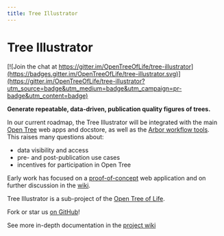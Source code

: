 ```yaml
---
title: Tree Illustrator
---
```

<link rel="stylesheet" href="{{ site.baseurl }}css/main.css" >

# Tree Illustrator

[![Join the chat at https://gitter.im/OpenTreeOfLife/tree-illustrator](https://badges.gitter.im/OpenTreeOfLife/tree-illustrator.svg)](https://gitter.im/OpenTreeOfLife/tree-illustrator?utm_source=badge&utm_medium=badge&utm_campaign=pr-badge&utm_content=badge)

**Generate repeatable, data-driven, publication quality figures of trees.**

In our current roadmap, the Tree Illustrator will be integrated with the main
[Open Tree](https://github.com/opentreeoflife) web apps and docstore, as well as the
[Arbor workflow tools](https://github.com/arborworkflows). This raises many
questions about:

* data visibility and access
* pre- and post-publication use cases
* incentives for participation in Open Tree

Early work has focused on a
[proof-of-concept](https://github.com/OpenTreeOfLife/tree-illustrator/tree/master/stylist)
web application and on further discussion in the
[wiki](https://github.com/OpenTreeOfLife/tree-illustrator/wiki). 

Tree Illustrator is a sub-project of the [Open Tree of Life](https://opentreeoflife.org/). 

Fork or star us [on GitHub](http://github.com/opentreeoflife/tree-illustrator)!

See more in-depth documentation in the [project wiki](https://github.com/OpenTreeOfLife/tree-illustrator/wiki)

